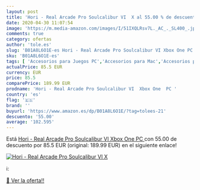 ```yaml
---
layout: post
title: 'Hori - Real Arcade Pro Soulcalibur VI  X al 55.00 % de descuento'
date: 2020-04-30 11:07:54
image: 'https://m.media-amazon.com/images/I/51IXQLRsv7L._AC_._SL400_.jpg'
comments: true
category: ofertas
author: 'tole.es'
slug: 'B01A8L6O1E-es Hori - Real Arcade Pro Soulcalibur VI Xbox One PC'
sku: 'B01A8L6O1E-es'
tags: [ 'Accesorios para Juegos PC','Accesorios para Mac','Accesorios para PlayStation 4','Auriculares gaming con micrófono para PlayStation 4','Auriculares gaming para PC','Electrónica','Hardware y juegos para Nintendo Switch','Hardware y juegos para PlayStation 4','Juegos para Nintendo Switch','Juegos y Accesorios para Mac','Juegos y Accesorios para PC','Teclados para gamers para PC','Videojuegos','xbox', ]
actualPrice: 85.5 EUR
currency: EUR
price: 85.5
comparePrice: 189.99 EUR
prodname: 'Hori - Real Arcade Pro Soulcalibur VI  Xbox One  PC '
country: 'es'
flag: '🇪🇸'
brand: ''
buyurl: 'https://www.amazon.es/dp/B01A8L6O1E/?tag=tolees-21'
descuento: '55.00'
average: '102.595'
---
```


Está [Hori - Real Arcade Pro Soulcalibur VI  Xbox One  PC ](https://www.amazon.es/dp/B01A8L6O1E/?tag=tolees-21) con 55.00 de descuento por 85.5 EUR (original: 189.99 EUR) en el siguiente enlace!

[![Hori - Real Arcade Pro Soulcalibur VI  X](https://m.media-amazon.com/images/I/51IXQLRsv7L._AC_._SL400_.jpg)](https://www.amazon.es/dp/B01A8L6O1E/?tag=tolees-21)

ℹ️:


[🛒 Ver la oferta!!](https://www.amazon.es/dp/B01A8L6O1E/?tag=tolees-21)
